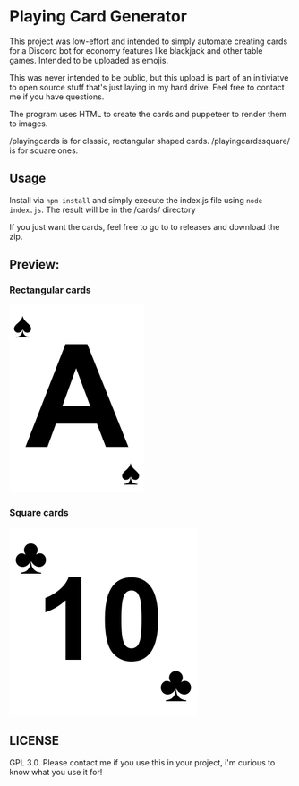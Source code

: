 # Playing Card Generator
This project was low-effort and intended to simply automate creating cards for a Discord bot for economy features like blackjack and other table games. Intended to be uploaded as emojis.

This was never intended to be public, but this upload is part of an initiviatve to open source stuff that's just laying in my hard drive. Feel free to contact me if you have questions.

The program uses HTML to create the cards and puppeteer to render them to images.

/playingcards is for classic, rectangular shaped cards. /playingcardssquare/ is for square ones.

## Usage

Install via `npm install` and simply execute the index.js file using `node index.js`. The result will be in the /cards/ directory

If you just want the cards, feel free to go to to releases and download the zip.

## Preview:

### Rectangular cards

![preview](./playingcards/cards/A_of_spades.png)

### Square cards

![preview](./playingcardssquare/cards/10_of_clover.png)

## LICENSE

GPL 3.0. Please contact me if you use this in your project, i'm curious to know what you use it for!